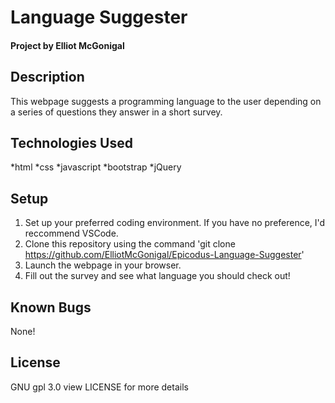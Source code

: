 # Language Suggester
#### Project by Elliot McGonigal
## Description
This webpage suggests a programming language to the user depending on a series of questions they answer in a short survey. 
## Technologies Used
*html
*css
*javascript
*bootstrap
*jQuery
## Setup
1. Set up your preferred coding environment. If you have no preference, I'd reccommend VSCode.
2. Clone this repository using the command 'git clone https://github.com/ElliotMcGonigal/Epicodus-Language-Suggester'
3. Launch the webpage in your browser.
4. Fill out the survey and see what language you should check out!
## Known Bugs
None!
## License
GNU gpl 3.0 view LICENSE for more details